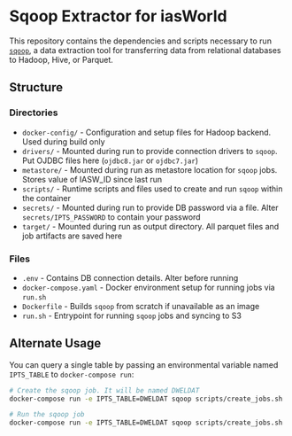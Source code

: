 # Sqoop Extractor for iasWorld

This repository contains the dependencies and scripts necessary to run [`sqoop`](https://sqoop.apache.org/docs/1.4.7/SqoopUserGuide.html), a data extraction tool for transferring data from relational databases to Hadoop, Hive, or Parquet.

## Structure 

### Directories 

- `docker-config/` - Configuration and setup files for Hadoop backend. Used during build only
- `drivers/` - Mounted during run to provide connection drivers to `sqoop`. Put OJDBC files here (`ojdbc8.jar` or `ojdbc7.jar`)
- `metastore/` - Mounted during run as metastore location for `sqoop` jobs. Stores value of IASW_ID since last run
- `scripts/` - Runtime scripts and files used to create and run `sqoop` within the container
- `secrets/` - Mounted during run to provide DB password via a file. Alter `secrets/IPTS_PASSWORD` to contain your password
- `target/` - Mounted during run as output directory. All parquet files and job artifacts are saved here

### Files

- `.env` - Contains DB connection details. Alter before running
- `docker-compose.yaml` - Docker environment setup for running jobs via `run.sh`
- `Dockerfile` - Builds `sqoop` from scratch if unavailable as an image
- `run.sh` - Entrypoint for running `sqoop` jobs and syncing to S3

## Alternate Usage

You can query a single table by passing an environmental variable named `IPTS_TABLE` to `docker-compose run`:

```bash
# Create the sqoop job. It will be named DWELDAT
docker-compose run -e IPTS_TABLE=DWELDAT sqoop scripts/create_jobs.sh

# Run the sqoop job
docker-compose run -e IPTS_TABLE=DWELDAT sqoop scripts/create_jobs.sh
```
